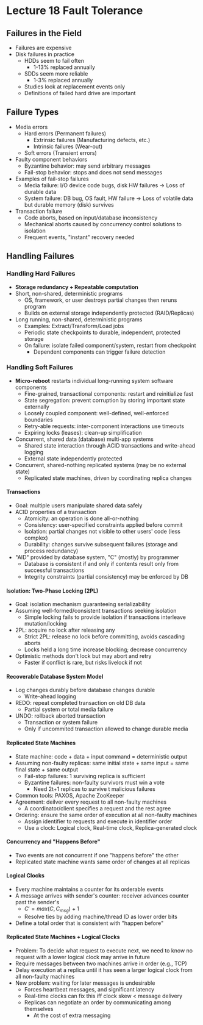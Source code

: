 # Lecture 18 Fault Tolerance

## Failures in the Field

* Failures are expensive
* Disk failures in practice
  * HDDs seem to fail often
    * 1-13% replaced annually
  * SDDs seem more reliable
    * 1-3% replaced annually
  * Studies look at replacement events only
  * Definitions of failed hard drive are important

## Failure Types

* Media errors
  * Hard errors (Permanent failures)
    * Extrinsic failures (Manufacturing defects, etc.)
    * Intrinsic failures (Wear-out)
  * Soft errors (Transient errors)
* Faulty component behaviors
  * Byzantine behavior: may send arbitrary messages
  * Fail-stop behavior: stops and does not send messages
* Examples of fail-stop failures
  * Media failure: I/O device code bugs, disk HW failures -> Loss of durable data
  * System failure: DB bug, OS fault, HW failure -> Loss of volatile data but durable memory (disk) survives
* Transaction failure
  * Code aborts, based on input/database inconsistency
  * Mechanical aborts caused by concurrency control solutions to isolation
  * Frequent events, "instant" recovery needed

## Handling Failures

### Handling Hard Failures

* **Storage redundancy + Repeatable computation**
* Short, non-shared, deterministic programs
  * OS, framework, or user destroys partial changes then reruns program
  * Builds on external storage independently protected (RAID/Replicas)
* Long running, non-shared, deterministic programs
  * Examples: Extract/Transform/Load jobs
  * Periodic state checkpoints to durable, independent, protected storage
  * On failure: isolate failed component/system, restart from checkpoint
    * Dependent components can trigger failure detection

### Handling Soft Failures

* **Micro-reboot** restarts individual long-running system software components
  * Fine-grained, transactional components: restart and reinitialize fast
  * State segregation: prevent corruption by storing important state externally
  * Loosely coupled component: well-defined, well-enforced boundaries
  * Retry-able requests: inter-component interactions use timeouts
  * Expiring locks (leases): clean-up simplification
* Concurrent, shared data (database) multi-app systems
  * Shared state interaction through ACID transactions and write-ahead logging
  * External state independently protected
* Concurrent, shared-nothing replicated systems (may be no external state)
  * Replicated state machines, driven by coordinating replica changes

#### Transactions

* Goal: multiple users manipulate shared data safely
* ACID properties of a transaction
  * Atomicity: an operation is done all-or-nothing
  * Consistency: user-specified constraints applied before commit
  * Isolation: partial changes not visible to other users' code (less complex)
  * Durability: changes survive subsequent failures (storage and process redundancy)
* "AID" provided by database system, "C" (mostly) by programmer
  * Database is consistent if and only if contents result only from successful transactions
  * Integrity constraints (partial consistency) may be enforced by DB

#### Isolation: Two-Phase Locking (2PL)

* Goal: isolation mechanism guaranteeing serializability
* Assuming well-formed/consistent transactions seeking isolation
  * Simple locking fails to provide isolation if transactions interleave mutation/locking
* 2PL: acquire no lock after releasing any
  * Strict 2PL: release no lock before committing, avoids cascading aborts
  * Locks held a long time increase blocking; decrease concurrency
* Optimistic methods don't lock but may abort and retry
  * Faster if conflict is rare, but risks livelock if not

#### Recoverable Database System Model

* Log changes durably before database changes durable
  * Write-ahead logging
* REDO: repeat completed transaction on old DB data
  * Partial system or total media failure
* UNDO: rollback aborted transaction
  * Transaction or system failure
  * Only if uncommited transaction allowed to change durable media

#### Replicated State Machines

* State machine: code + data + input command = deterministic output
* Assuming non-faulty replicas: same initial state + same input = same final state + same output
  * Fail-stop failures: 1 surviving replica is sufficient
  * Byzantine failures: non-faulty survivors must win a vote
    * Need 2t+1 replicas to survive t malicious failures
* Common tools: PAXOS, Apache ZooKeeper
* Agreement: deilver every request to all non-faulty machines
  * A coordinator/client specifies a request and the rest agree
* Ordering: ensure the same order of execution at all non-faulty machines
  * Assign identifier to requests and execute in identifier order
  * Use a clock: Logical clock, Real-time clock, Replica-generated clock

#### Concurrency and "Happens Before"

* Two events are not concurrent if one "happens before" the other
* Replicated state machine wants same order of changes at all replicas

#### Logical Clocks

* Every machine maintains a counter for its orderable events
* A message arrives with sender's counter: receiver advances counter past the sender's
  * $C' = max(C, C_{msg})+1$
  * Resolve ties by adding machine/thread ID as lower order bits
* Define a total order that is consistent with "happen before"

#### Replicated State Machines + Logical Clocks

* Problem: To decide what request to execute next, we need to know no request with a lower logical clock may arrive in future
* Require messages between two machines arrive in order (e.g., TCP)
* Delay execution at a replica until it has seen a larger logical clock from all non-faulty machines
* New problem: waiting for later messages is undesirable
  * Forces heartbeat messages, and significant latency
  * Real-time clocks can fix this iff clock skew < message delivery
  * Replicas can negotiate an order by communicating among themselves
    * At the cost of extra messaging